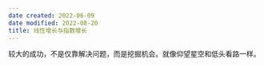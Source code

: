 ```yaml
---
date created: 2022-06-09
date modified: 2022-08-20
title: 线性增长与指数增长
---
```


较大的成功，不是仅靠解决问题，而是挖掘机会。就像仰望星空和低头看路一样。

